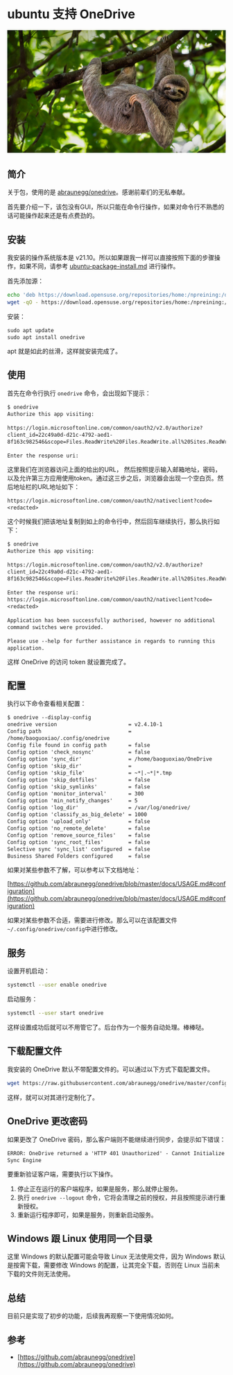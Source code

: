 # ubuntu 支持 OneDrive

![](/assets/images/20211020.jpg)

## 简介

关于包，使用的是 [abraunegg/onedrive](https://github.com/abraunegg/onedrive)。感谢前辈们的无私奉献。

首先要介绍一下，该包没有GUI，所以只能在命令行操作，如果对命令行不熟悉的话可能操作起来还是有点费劲的。

## 安装

我安装的操作系统版本是 v21.10。所以如果跟我一样可以直接按照下面的步骤操作，如果不同，请参考 [ubuntu-package-install.md](https://github.com/abraunegg/onedrive/blob/master/docs/ubuntu-package-install.md) 进行操作。

首先添加源：

```bash
echo 'deb https://download.opensuse.org/repositories/home:/npreining:/debian-ubuntu-onedrive/xUbuntu_21.10/ ./' | sudo tee /etc/apt/sources.list.d/onedrive.list
wget -qO - https://download.opensuse.org/repositories/home:/npreining:/debian-ubuntu-onedrive/xUbuntu_21.10/Release.key | sudo apt-key add -
```

安装：

```
sudo apt update
sudo apt install onedrive
```

apt 就是如此的丝滑，这样就安装完成了。

## 使用

首先在命令行执行 `onedrive` 命令，会出现如下提示：

```
$ onedrive 
Authorize this app visiting:

https://login.microsoftonline.com/common/oauth2/v2.0/authorize?client_id=22c49a0d-d21c-4792-aed1-8f163c982546&scope=Files.ReadWrite%20Files.ReadWrite.all%20Sites.ReadWrite.All%20offline_access&response_type=code&redirect_uri=https://login.microsoftonline.com/common/oauth2/nativeclient

Enter the response uri: 
```

这里我们在浏览器访问上面的给出的URL， 然后按照提示输入邮箱地址，密码，以及允许第三方应用使用token。通过这三步之后，浏览器会出现一个空白页。然后地址栏的URL地址如下：

```
https://login.microsoftonline.com/common/oauth2/nativeclient?code=<redacted>
```

这个时候我们把该地址复制到如上的命令行中，然后回车继续执行，那么执行如下：

```
$ onedrive 
Authorize this app visiting:

https://login.microsoftonline.com/common/oauth2/v2.0/authorize?client_id=22c49a0d-d21c-4792-aed1-8f163c982546&scope=Files.ReadWrite%20Files.ReadWrite.all%20Sites.ReadWrite.All%20offline_access&response_type=code&redirect_uri=https://login.microsoftonline.com/common/oauth2/nativeclient

Enter the response uri: https://login.microsoftonline.com/common/oauth2/nativeclient?code=<redacted>

Application has been successfully authorised, however no additional command switches were provided.

Please use --help for further assistance in regards to running this application.
```

这样 OneDrive 的访问 token 就设置完成了。

## 配置

执行以下命令查看相关配置：

```
$ onedrive --display-config
onedrive version                       = v2.4.10-1
Config path                            = /home/baoguoxiao/.config/onedrive
Config file found in config path       = false
Config option 'check_nosync'           = false
Config option 'sync_dir'               = /home/baoguoxiao/OneDrive
Config option 'skip_dir'               = 
Config option 'skip_file'              = ~*|.~*|*.tmp
Config option 'skip_dotfiles'          = false
Config option 'skip_symlinks'          = false
Config option 'monitor_interval'       = 300
Config option 'min_notify_changes'     = 5
Config option 'log_dir'                = /var/log/onedrive/
Config option 'classify_as_big_delete' = 1000
Config option 'upload_only'            = false
Config option 'no_remote_delete'       = false
Config option 'remove_source_files'    = false
Config option 'sync_root_files'        = false
Selective sync 'sync_list' configured  = false
Business Shared Folders configured     = false
```

如果对某些参数不了解，可以参考以下文档地址：

[https://github.com/abraunegg/onedrive/blob/master/docs/USAGE.md#configuration](https://github.com/abraunegg/onedrive/blob/master/docs/USAGE.md#configuration)

如果对某些参数不合适，需要进行修改。那么可以在该配置文件 `~/.config/onedrive/config`中进行修改。

## 服务

设置开机启动：

```bash
systemctl --user enable onedrive
```

启动服务：

```bash
systemctl --user start onedrive
```

这样设置成功后就可以不用管它了。后台作为一个服务自动处理。棒棒哒。

## 下载配置文件

我安装的 OneDrive 默认不带配置文件的。可以通过以下方式下载配置文件。

```bash
wget https://raw.githubusercontent.com/abraunegg/onedrive/master/config -O ~/.config/onedrive/config
```

这样，就可以对其进行定制化了。

## OneDrive 更改密码

如果更改了 OneDrive 密码，那么客户端则不能继续进行同步，会提示如下错误：

```text
ERROR: OneDrive returned a 'HTTP 401 Unauthorized' - Cannot Initialize Sync Engine
```

要重新验证客户端，需要执行以下操作。

1. 停止正在运行的客户端程序，如果是服务，那么就停止服务。
2. 执行 `onedrive --logout` 命令，它将会清理之前的授权，并且按照提示进行重新授权。
3. 重新运行程序即可，如果是服务，则重新启动服务。

## Windows 跟 Linux 使用同一个目录

这里 Windows 的默认配置可能会导致 Linux 无法使用文件，因为 Windows 默认是按需下载，需要修改 Windows 的配置，让其完全下载，否则在 Linux 当前未下载的文件则无法使用。

## 总结

目前只是实现了初步的功能，后续我再观察一下使用情况如何。

## 参考

- [https://github.com/abraunegg/onedrive](https://github.com/abraunegg/onedrive)